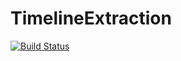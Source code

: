 # TimelineExtraction
[![Build Status](https://travis-ci.com/merseldali/PRIcomplete.svg?token=RtFBgEPmoSznS7i5S7k8&branch=master)](https://travis-ci.com/merseldali/PRIcomplete)
